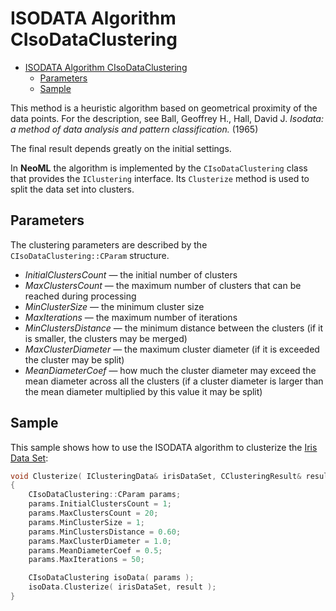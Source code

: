 # ISODATA Algorithm CIsoDataClustering

<!-- TOC -->

- [ISODATA Algorithm CIsoDataClustering](#isodata-algorithm-cisodataclustering)
	- [Parameters](#parameters)
	- [Sample](#sample)

<!-- /TOC -->

This method is a heuristic algorithm based on geometrical proximity of the data points. For the description, see Ball, Geoffrey H., Hall, David J. *Isodata: a method of data analysis and pattern classification.* (1965)

The final result depends greatly on the initial settings.

In **NeoML** the algorithm is implemented by the `CIsoDataClustering` class that provides the `IClustering` interface. Its `Clusterize` method is used to split the data set into clusters.

## Parameters

The clustering parameters are described by the `CIsoDataClustering::CParam` structure.

- *InitialClustersCount* — the initial number of clusters
- *MaxClustersCount* — the maximum number of clusters that can be reached during processing
- *MinClusterSize* — the minimum cluster size
- *MaxIterations* — the maximum number of iterations
- *MinClustersDistance* — the minimum distance between the clusters (if it is smaller, the clusters may be merged)
- *MaxClusterDiameter* — the maximum cluster diameter (if it is exceeded the cluster may be split)
- *MeanDiameterCoef* — how much the cluster diameter may exceed the mean diameter across all the clusters (if a cluster diameter is larger than the mean diameter multiplied by this value it may be split)

## Sample

This sample shows how to use the ISODATA algorithm to clusterize the [Iris Data Set](http://archive.ics.uci.edu/ml/datasets/Iris):

```c++
void Clusterize( IClusteringData& irisDataSet, CClusteringResult& result )
{
	CIsoDataClustering::CParam params;
	params.InitialClustersCount = 1;
	params.MaxClustersCount = 20;
	params.MinClusterSize = 1;
	params.MinClustersDistance = 0.60;
	params.MaxClusterDiameter = 1.0;
	params.MeanDiameterCoef = 0.5;
	params.MaxIterations = 50;

	CIsoDataClustering isoData( params );
	isoData.Clusterize( irisDataSet, result );
}
```